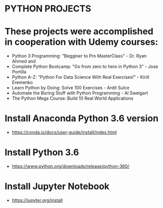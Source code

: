 # PYTHON PROJECTS

# These projects were accomplished in cooperation with Udemy courses:
  - Python 3 Programming: "Begginer to Pro MasterClass" - Dr. Ryan Ahmed and
  - Complete Python Bootcamp: "Go from zero to hero in Python 3" - Jose Portilla
  - Python A-Z: "Python For Data Science With Real Exercises!" - Kirill Eremenko
  - Learn Python by Doing: Solve 100 Exercises - Ardit Sulce
  - Automate the Boring Stuff with Python Programming - Al Sweigart
  - The Python Mega Course: Build 10 Real World Applications

# Install Anaconda Python 3.6 version
  - https://conda.io/docs/user-guide/install/index.html 
  
# Install Python 3.6
  - https://www.python.org/downloads/release/python-360/
  
# Install Jupyter Notebook
  - https://jupyter.org/install



